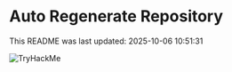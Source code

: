# Auto Regenerate Repository

This README was last updated: 2025-10-06 10:51:31

 ![TryHackMe](https://tryhackme.com/badge/533634)
